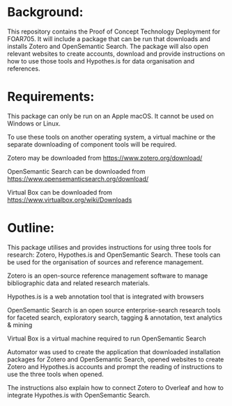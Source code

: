 # Background:

This repository contains the Proof of Concept Technology Deployment for FOAR705. It will include a package that can be run that downloads and installs Zotero and OpenSemantic Search. The package will also open relevant websites to create accounts, download and provide instructions on how to use those tools and Hypothes.is for data organisation and references.

# Requirements:

This package can only be run on an Apple macOS. It cannot be used on Windows or Linux.

To use these tools on another operating system, a virtual machine or the separate downloading of component tools will be required.

Zotero may be downloaded from https://www.zotero.org/download/

OpenSemantic Search can be downloaded from https://www.opensemanticsearch.org/download/

Virtual Box can be downloaded from https://www.virtualbox.org/wiki/Downloads

# Outline:

This package utilises and provides instructions for using three tools for research: Zotero, Hypothes.is and OpenSemantic Search. These tools can be used for the organisation of sources and reference management.

Zotero is an open-source reference management software to manage bibliographic data and related research materials.

Hypothes.is is a web annotation tool that is integrated with browsers

OpenSemantic Search is an open source enterprise-search research tools for faceted search, exploratory search, tagging & annotation, text analytics & mining

Virtual Box is a virtual machine required to run OpenSemantic Search

Automator was used to create the application that downloaded installation packages for Zotero and OpenSemantic Search, opened websites to create Zotero and Hypothes.is accounts and prompt the reading of instructions to use the three tools when opened.

The instructions also explain how to connect Zotero to Overleaf and how to integrate Hypothes.is with OpenSemantic Search.
